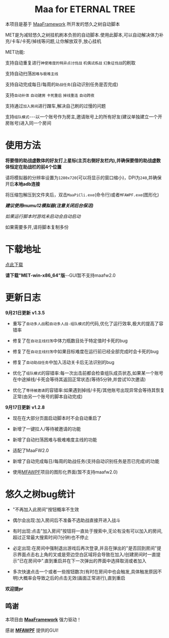<!-- markdownlint-disable MD033 MD041 -->
<p align="center">
</p>

<div align="center">

# Maa for ETERNAL TREE

</div>

本项目是基于 [MaaFramework](https://github.com/MaaXYZ/MaaFramework) 所开发的悠久之树自动脚本

MET是为减轻悠久之树挂机刷本负担的自动脚本.使用此脚本,可以自动解决体力补充/卡车/卡死/掉线等问题,让你解放双手,放心挂机

MET功能:

支持自动重复进行`神使难度的特异点讨伐战` `机偶试炼战` `幻象征伐战`的刷取

支持自动扫荡`困难与极难主线`

支持自动完成每日/每周的`助战任务`(自动识别任务是否完成)

支持`自动补体` `自动建房` `卡死重启` `掉线重连` `自动跨夜`

支持通过`加入房间`进行蹭车,解决自己刷的过慢的问题

支持`组队模式`---以一个账号作为房主,邀请账号上的所有好友(建议单独建立一个开房账号)进入同一个房间

# 使用方法

**将要借的助战虚数体的好友打上星标(主页右侧好友栏内),并确保要借的助战虚数体恒定在助战栏的前4个位置**

请将模拟器的分辨率设置为`1280x720`(可以将显示的窗口缩小)，DPI为`240`,并确保开启**本地adb连接**

将压缩包解压到文件夹后，双击`MaaPiCli.exe`(命令行)或者`MFAWPF.exe`(图形化)

***建议使用mumu12模拟器(注意关闭后台保活)***

*如果运行脚本时游戏未启动会自动启动*

如果需要多开,请将脚本复制多份

# 下载地址
[点此下载](https://github.com/shanchuan001/MET/releases)

**请下载"MET-win-x86_64"版**--GUI暂不支持maafw2.0


# 更新日志
**9月21日更新**  **v1.3.5**

  - 重写了`自动多人战`和`自动多人战-组队模式`的代码,优化了运行效率,极大的提高了容错率

  - 修复了在`自动主线扫荡`中体力瓶数目处于特定值时卡死的bug

  - 修复了在`自动主线扫荡`中如果目标难度在运行前已经全部完成时会卡死的bug

  - 修复了`自动助战任务`中加入活动关卡后无法识别的bug

  - 优化了`组队模式`的容错率:每一次出击前都会检查组队成员状态,如果某一个账号在中途掉线/卡死会等待其返回正常状态(等待5分钟,并尝试10次邀请)

  - 优化了`等待被邀请`的容错率:如果遇到掉线/卡死/其他账号出现异常会等待其恢复正常(由另一个账号的脚本自动完成)
  
**9月17日更新**  **v1.2.8**

  - 现在在大部分页面启动脚本时不会自动重启了

  - 新增了一键拉人/等待被邀请的功能

  - 新增了自动扫荡困难与极难难度主线的功能

  - 适配了MaaFW2.0

  - 新增了自动完成每日/每周的助战任务(支持自动识别任务是否已完成)的功能
  
  - 使用[MFAWPF](https://github.com/SweetSmellFox/MFAWPF)项目的图形化界面(暂不支持maafw2.0)


# 悠久之树bug统计

  - "不再加入此房间"按钮概率不生效

  - 偶尔会出现:加入房间后不准备不选助战直接开进入战斗

  - 有时出现:点击"加入房间"按钮将一直处于搜索中,无论有没有可以加入的房间,超过正常最大搜索时间(1分钟)也不停止

  - 必定出现:在房间中强制退出游戏后再次登录,并且在弹出的"是否回到房间"提示界面点击右上角的叉或是旁边空白区域将会导致在加入/创建房间时一直提示"已在房间中".直到重启并在下一次弹出的界面中选择取消或者加入

  - 多次快速点击一个或者一些按钮数次(有时在房间中也会触发,具体触发原因不明)大概率会导致之后的点击无效(画面正常进行),直到重启

  **欢迎提pr**

## 鸣谢

本项目由 **[MaaFramework](https://github.com/MaaXYZ/MaaFramework)** 强力驱动！
 
感谢 **[MFAWPF](https://github.com/SweetSmellFox/MFAWPF)** 提供的GUI!

